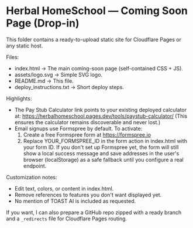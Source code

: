 
# Herbal HomeSchool — Coming Soon Page (Drop-in)

This folder contains a ready-to-upload static site for Cloudflare Pages or any static host.

Files:
- index.html  -> The main coming-soon page (self-contained CSS + JS).
- assets/logo.svg -> Simple SVG logo.
- README.md -> This file.
- deploy_instructions.txt -> Short deploy steps.

Highlights:
- The Pay Stub Calculator link points to your existing deployed calculator at:
  https://herbalhomeschool.pages.dev/tools/paystub-calculator/
  (This ensures the calculator remains discoverable and never lost.)
- Email signups use Formspree by default. To activate:
  1. Create a free Formspree form at https://formspree.io
  2. Replace YOUR_FORMSPREE_ID in the form action in index.html with your form ID.
  If you don't set up Formspree yet, the form will still show a local success message and save addresses in the user's browser (localStorage) as a safe fallback until you configure a real endpoint.

Customization notes:
- Edit text, colors, or content in index.html.
- Remove references to features you don't want displayed yet.
- No mention of TOAST AI is included as requested.

If you want, I can also prepare a GitHub repo zipped with a ready branch and a `_redirects` file for Cloudflare Pages routing.
